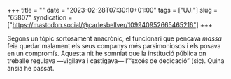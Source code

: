 +++
title = ""
date = "2023-02-28T07:30:10+01:00"
tags = ["UJI"]
slug = "65807"
syndication = ["https://mastodon.social/@carlesbellver/109940952665465216"]
+++

Segons un tòpic sortosament anacrònic, el funcionari que pencava *massa* feia quedar malament els seus companys més parsimoniosos i els posava en un compromís. Aquesta nit he somniat que la institució pública on treballe regulava —vigilava i castigava— l’“excés de dedicació” (sic). Quina ànsia he passat.
